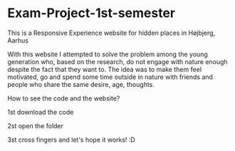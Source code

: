 # Exam-Project-1st-semester

This is a Responsive Experience website for hidden places in Højbjerg, Aarhus

With this website I attempted to solve the problem among the young generation who, based on the research, do not engage with nature enough despite the fact that they want to. The idea was to make them feel motivated, go and spend some time outside in nature with friends and people who share the same desire, age, thoughts. 

How to see the code and the website? 

1st download the code

2st open the folder

3st cross fingers and let's hope it works! :D
